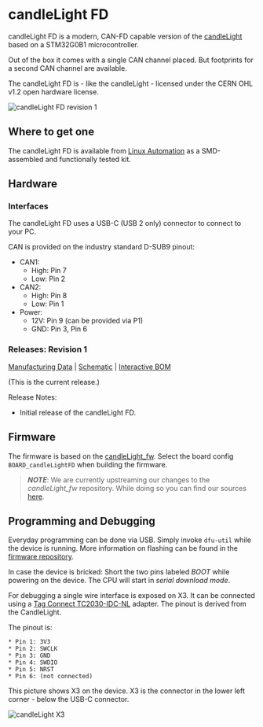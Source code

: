 # candleLight FD

candleLight FD is a modern, CAN-FD capable version of the 
[candleLight](https://github.com/linux-automation/candleLight/) based on a STM32G0B1 microcontroller.

Out of the box it comes with a single CAN channel placed.
But footprints for a second CAN channel are available.

The candleLight FD is - like the candleLight - licensed under the CERN OHL v1.2 open hardware license.

![candleLight FD revision 1](./release/candlelightfd-S01-R01/candleLightfd-S01-R01_3D.jpg)

## Where to get one

The candleLight FD is available from [Linux Automation](https://linux-automation.com)
as a SMD-assembled and functionally tested kit.

## Hardware

### Interfaces

The candleLight FD uses a USB-C (USB 2 only) connector to connect to your PC.

CAN is provided on the industry standard D-SUB9 pinout:

   * CAN1:
     * High: Pin 7
     * Low: Pin 2
   * CAN2:
     * High: Pin 8
     * Low: Pin 1
   * Power:
     * 12V: Pin 9 (can be provided via P1)
     * GND: Pin 3, Pin 6

### Releases: Revision 1

[Manufacturing Data](./release/candlelightfd-S01-R01) |
[Schematic](./release/candlelightfd-S01-R01/candlelightfd-S01-R01-V01/candlelightfd-S01-R01.pdf) |
[Interactive BOM](./release/candlelightfd-S01-R01/candlelightfd-S01-R01-V01/candlelightfd-S01-R01_BOM.html)

(This is the current release.)

Release Notes:

  * Initial release of the candleLight FD.

## Firmware

The firmware is based on the [candleLight_fw](https://github.com/candle-usb/candleLight_fw).
Select the board config `BOARD_candleLightFD` when building the firmware.

> **_NOTE_**: We are currently upstreaming our changes to the *candleLight_fw* repository.
> While doing so you can find our sources 
> [here](https://github.com/linux-automation/candleLight_fw/tree/topic/candleLightFD).

## Programming and Debugging

Everyday programming can be done via USB.
Simply invoke `dfu-util` while the device is running.
More information on flashing can be found in the
[firmware repository](https://github.com/candle-usb/candleLight_fw#flashing).

In case the device is bricked: Short the two pins labeled *BOOT* while powering on
the device.
The CPU will start in *serial download mode*.

For debugging a single wire interface is exposed on X3.
It can be connected using a [Tag Connect TC2030-IDC-NL](https://www.tag-connect.com/product/tc2030-idc-nl)
adapter.
The pinout is derived from the CandleLight.

The pinout is:

    * Pin 1: 3V3
    * Pin 2: SWCLK
    * Pin 3: GND
    * Pin 4: SWDIO
    * Pin 5: NRST
    * Pin 6: (not connected)

This picture shows X3 on the device.
X3 is the connector in the lower left corner - below the USB-C connector.

![candleLight X3](./release/candlelightfd-S01-R01/candleLightfd-S01-R01_X3.png)
